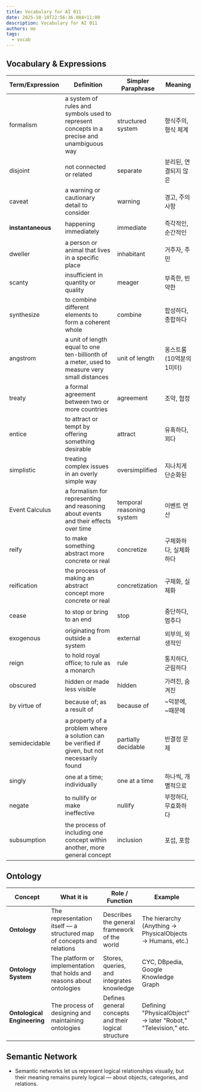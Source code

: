 ```yaml
---
title: Vocabulary for AI 011
date: 2025-10-10T22:56:36.084+11:00
description: Vocabulary for AI 011
authors: me
tags:
  - vocab
---
```


## Vocabulary & Expressions

| Term/Expression | Definition | Simpler Paraphrase | Meaning |
| --- | --- | --- | --- |
| formalism | a system of rules and symbols used to represent concepts in a precise and unambiguous way | structured system | 형식주의, 형식 체계 |
| disjoint | not connected or related | separate | 분리된, 연결되지 않은 |
| caveat | a warning or cautionary detail to consider | warning | 경고, 주의 사항 |
| **instantaneous** | happening immediately | immediate | 즉각적인, 순간적인 |
| dweller | a person or animal that lives in a specific place | inhabitant | 거주자, 주민 |
| scanty | insufficient in quantity or quality | meager | 부족한, 빈약한 |
| synthesize | to combine different elements to form a coherent whole | combine | 합성하다, 종합하다 |
| angstrom | a unit of length equal to one ten-billionth of a meter, used to measure very small distances | unit of length | 옹스트롬 (10억분의 1미터) |
| treaty | a formal agreement between two or more countries | agreement | 조약, 협정 |
| entice | to attract or tempt by offering something desirable | attract | 유혹하다, 꾀다 |
| simplistic | treating complex issues in an overly simple way | oversimplified | 지나치게 단순화된 |
| Event Calculus | a formalism for representing and reasoning about events and their effects over time | temporal reasoning system | 이벤트 연산 |
| reify | to make something abstract more concrete or real | concretize | 구체화하다, 실체화하다 |
| reification | the process of making an abstract concept more concrete or real | concretization | 구체화, 실체화 |
| cease | to stop or bring to an end | stop | 중단하다, 멈추다 |
| exogenous | originating from outside a system | external | 외부의, 외생적인 |
| reign | to hold royal office; to rule as a monarch | rule | 통치하다, 군림하다 |
| obscured | hidden or made less visible | hidden | 가려진, 숨겨진 |
| by virtue of | because of; as a result of | because of | ~덕분에, ~때문에 |
| semidecidable | a property of a problem where a solution can be verified if given, but not necessarily found | partially decidable | 반결정 문제 |
| singly | one at a time; individually | one at a time | 하나씩, 개별적으로 |
| negate | to nullify or make ineffective | nullify | 부정하다, 무효화하다 |
| subsumption | the process of including one concept within another, more general concept | inclusion | 포섭, 포함 |

## Ontology

| Concept | What it is | Role / Function | Example |
| --- | --- | --- | --- |
| **Ontology** | The representation itself — a structured map of concepts and relations | Describes the general framework of the world | The hierarchy (Anything → PhysicalObjects → Humans, etc.) |
| **Ontology System** | The platform or implementation that holds and reasons about ontologies | Stores, queries, and integrates knowledge | CYC, DBpedia, Google Knowledge Graph |
| **Ontological Engineering** | The process of designing and maintaining ontologies | Defines general concepts and their logical structure | Defining "PhysicalObject" → later "Robot," "Television," etc. |

## Semantic Network

- Semantic networks let us represent logical relationships visually, but their meaning remains purely logical — about objects, categories, and relations.
